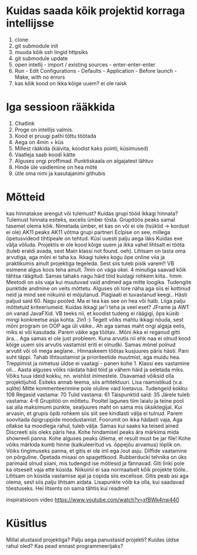 # Kuidas saada kõik projektid korraga intellijsse

1. clone
1. git submodule init
1. muuda kõik ssh lingid httpsiks
1. git submodule update
1. open intellij - import / existing sources - enter-enter-enter
1. Run - Edit Configurations - Defaults - Application - Before launch - Make, with no errors
1. kas kõik kood on ikka kõige uuem? ei ole raisk

# Iga sessioon rääkkida

1. Chatlink
1. Proge on intellijs valmis.
1. Kood ei pruugi pathi tõttu töötada
1. Aega on 4min + küs
1. Millest rääkida (käivita, koodist kaks pointi, küsimused)
1. Vaatleja saab koodi kätte
1. Alguses ongi proffimad. Punktiskaala on algajatest lähtuv
1. Hinde üle vaidlemine on hea mõte
1. ütle oma nimi ja kasutajanimi githubis

# Mõtteid

kas hinnatakse arengut või tulemust?
Kuidas grupi tööd ikkagi hinnata?
Tulemust hinnata esiteks, excelis ümber tõsta.
Grupitöös peaks samal tasemel olema kõik.
Nimetada ümber, et kas on või ei ole (tsüklid -> kordust ei ole)
AK11 peaks AK11 võtma grupi partneri
Eclpise on see, millega õpetusvideod tihtipeale on tehtud.
Küsi uuesti palju aega läks
Kuidas exe välja võluda.
Projektis ei ole kood kõige uuem ja ikka vahel lihtsalt ei tööta (tuleb eraldi avada, sest Main klassi not found. oeh). Lihtsam on lasta oma arvutiga, aga mõni ei taha ka.
Ikkagi tuleks kogu õpe online viia ja praktikumis ainult projektiga tegeleda. Sest siis tuleb pisik varem!! VB esimene algus koos teha ainult.
7min on väga okei. 4 minutiga saavad kõik tähtsa räägitud.
Samas tahaks nagu häid töid kuidagi rohkem kiita.. hmm.
Meetodi on siis vaja kui muutuvad vaid andmed aga mitte loogika.
Tudengite punktide andmine on veits mõttetu. Alguses oli tore näha aga siis ei kottinud neid ja mind see niikuinii ei mõjutanud. Plagiaati ei tuvastanud keegi..
Hästi paljud said 60. Nagu pooled. Ma ei tea kas see on hea või halb.
Liiga palju mõttetuid kriteeriumeid.
Kuidas ikkagi jar'i teha ja veel exet?
JFrame ja AWT on vanad JavaFXid.
VB teeks nii, et koodist tudeng ei räägigi, õps küsib mingi konkreetse asja kohta. 2in1 :)
Tegelt võiks mahtu ikkagi nõuda, sest mõni program on OOP aga üli väike.. Ah aga samas maht ongi algaja eelis, miks ei või kasutada. Parem väike aga töötav..
Mõni ikka ei reganud gitti ära... Aga samas ei ole just probleem. Kuna arvutis nii ehk naa ei olnud kood kõige uuem siis arvutis vastamist eriti ei olnudki. Samas mõnel polnud arvutit või oli mega aeglane..
Hinnaskeem töötas kusjuures päris hästi. Pani suht täppi. Tahab lihtsustamist ja prioriteetide muutmist, aga muidu hea.
Treppimist ja nimetusi üldse ei vaatagi - panen kohe 1.
Klassi ees vastamine oli...
Aasta alguses võiks näidata häid töid ja vähem häid ja seletada miks.
Võiks tuua ideid kokku, nn. wishlist inimestele.
Osavamad võiksid olla projektijuhid. Esiteks annab teema, siis arhitektuuri.
Lisa raamistikud (v.a. sqlite)
Mitte kommenteerimine pole oluline vaid loetavus.
Tudengeid kokku: 108
Regasid vastama: 70
Tulid vastama: 61
Täispunktid said: 35
Järele tuleb vastama: 4-6
Grupitöö on mõttetu. Pooltel lagunes tiim laialu ja teine pool sai alla maksimumi punkte, sealjuures maht on sama mis üksiktegijal. Kui arvasin, et grupis õpib rohkem siis siit see kindlasti välja ei tulnud. Parem soovitada õpigruppide moodustamist.
Foorumit on ikka hädasti vaja. Aga ollakse ka moodlega rahul, tuleb välja. Samas kui saaks ka teised ained Discreeti siis oleks päris hea.
Kohe hindamisel peaks ära märkima mida showreeli panna.
Kohe alguses peaks ütlema, et result must be jar file!
Kohe võiks märkida kumb hinne (kalkuleeritud vs. õppejõu arvamus) lõplik on.
Võiks tingimuseks panna, et gitis ei ole iml ega /out asju. Diffide vaatamine on põrguline.
Õpetada misasi on spagettkood.
Rubberducki tehnika on üks parimaid olnud siiani, mis tudengid ise mõtlesid ja fännavad.
Giti linki pole ka otseselt vaja ette küsida. Niikuinii ei saa normaalselt kõik projekte tööle.. Lihtsam on küsida vastamise ajal ja copida siis excelisse. Gitis peab asi aga olema, sest siis palju lihtsam aidata. Lisapunkte võib ka olla, kui saadavad tõestuseks.
Hei litsents on sama tähtis kui readme!

inspiratsiooni video https://www.youtube.com/watch?v=xfBWk4nw440

# Küsitlus

Millal alustasid projektiga?
Palju aega panustasid projekti?
Kuidas üldse rahul oled?
Kas pead ennast programmeerijaks?

